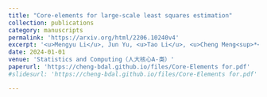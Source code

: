 ```yaml
---
title: "Core-elements for large-scale least squares estimation"
collection: publications
category: manuscripts
permalink: 'https://arxiv.org/html/2206.10240v4'
excerpt: '<u>Mengyu Li</u>, Jun Yu, <u>Tao Li</u>, <u>Cheng Meng<sup>*</sup></u>'
date: 2024-01-01
venue: 'Statistics and Computing（人大核心A-类）'
paperurl: 'https://cheng-bdal.github.io/files/Core-Elements for.pdf'
#slidesurl: 'https://cheng-bdal.github.io/files/Core-Elements for.pdf'

---
```

